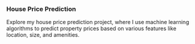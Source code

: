 ### House Price Prediction

Explore my house price prediction project, where I use machine learning algorithms to predict property prices based on various features like location, size, and amenities.
